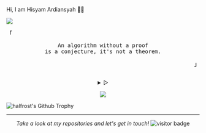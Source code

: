 Hi, I am Hisyam Ardiansyah 👨‍💻

![](https://github.com/halfrost/halfrost/blob/master/icons/header_.png)

<p align="left"><b><samp>「</samp></b></p>
  <p align="center">
    <samp>
      An algorithm without a proof<br>
      is a conjecture, it's not a theorem.<br>
    </samp>
  </p>
<p align="right"><b><samp>」</samp></b></p>

<br>

<details align="center">
<summary> &#9655;</summary>

<h2></h2><br>
<p align="center">
  <samp>
    [<a href="https://twitter.com/Syam0x" target="_blank">twitter</a>]
    [<a href="https://t.me/oxsyam" target="_blank">telegram</a>]
    [<a href="mailto:0xSyam@pm.me" target="_blank">mail</a>]
  </samp>
</p>

<h2></h2><br>

```sh
curl -s https://github.com/0xSyam.gpg | gpg --import
```

```sh
curl https://github.com/0xSyam.keys | tee -a ~/.ssh/authorized_keys
```

```sh
curl -i https://api.github.com/users/0xSyam/keys
```

</details>

<p align="center">
<img align="center" src="https://github-readme-stats.vercel.app/api/top-langs/?username=0xSyam&hide_langs_below=1&theme=radical&line_height=27&layout=compact" />
<p>
<img align="center" src="https://github-profile-trophy.vercel.app/?username=0xSyam&column=7&theme=dracula" alt="halfrost's Github Trophy" />
</p>

</details>


<hr>
<p align="center">
  <i>Take a look at my repositories and let's get in touch!</i>
<img src="https://visitor-badge.laobi.icu/badge?page_id=0xSyam.0xSyam" alt="visitor badge"/>       
</p>

</p>
  

